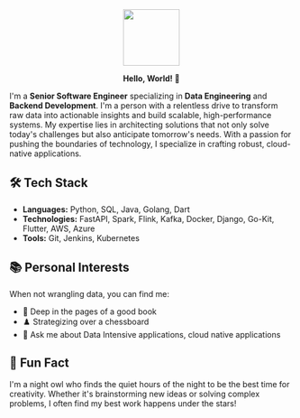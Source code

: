 <div id="header" align="center">
  <img src="https://media.giphy.com/media/v1.Y2lkPTc5MGI3NjExOW1leHFvaWpzdDEzbWVxdzRtMXpmMXF3MXNna2hiMHJxdmo3bTFuMSZlcD12MV9pbnRlcm5hbF9naWZfYnlfaWQmY3Q9Zw/MdA16VIoXKKxNE8Stk/giphy.gif" width="100"/>
  <p><b> Hello, World! 👋</b></p>
</div>


I'm a **Senior Software Engineer** specializing in **Data Engineering** and **Backend Development**. I'm a person with a relentless drive to transform raw data into actionable insights and build scalable, high-performance systems. My expertise lies in architecting solutions that not only solve today's challenges but also anticipate tomorrow's needs. With a passion for pushing the boundaries of technology, I specialize in crafting robust, cloud-native applications.

## 🛠 Tech Stack
- **Languages:** Python, SQL, Java, Golang, Dart
- **Technologies:** FastAPI, Spark, Flink, Kafka, Docker, Django, Go-Kit, Flutter, AWS, Azure
- **Tools:** Git, Jenkins, Kubernetes

## 📚 Personal Interests
When not wrangling data, you can find me:
- 📖 Deep in the pages of a good book
- ♟️ Strategizing over a chessboard
- 💬 Ask me about Data Intensive applications, cloud native applications

## 🌟 Fun Fact
I'm a night owl who finds the quiet hours of the night to be the best time for creativity. Whether it's brainstorming new ideas or solving complex problems, I often find my best work happens under the stars!


